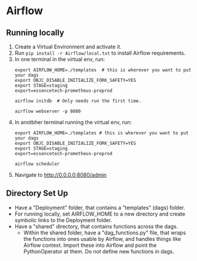 # Airflow

## Running locally
1. Create a Virtual Environment and activate it.
2. Run `pip install -r Airflow/local.txt` to install Airflow requirements.
3. In one terminal in the virtual env, run:
    ```
    export AIRFLOW_HOME=./templates  # this is wherever you want to put your dags
    export OBJC_DISABLE_INITIALIZE_FORK_SAFETY=YES
    export STAGE=staging
    export=essencetech-prometheus-preprod

    airflow initdb  # Only needs run the first time.

    airflow webserver -p 8080
    ```
4. In anotbher terminal running the virtual env, run:
    ```
    export AIRFLOW_HOME=./templates # this is wherever you want to put your dags
    export OBJC_DISABLE_INITIALIZE_FORK_SAFETY=YES
    export STAGE=staging
    export=essencetech-prometheus-preprod

    airflow scheduler
    ```
5. Navigate to http://0.0.0.0:8080/admin

## Directory Set Up
* Have a "Deployment" folder, that contains a "templates" (dags) folder.
* For running locally, set AIRFLOW_HOME to a new directory and create symbolic links to the Deployment folder.
* Have a "shared" directory, that contains functions across the dags.
    * Within the shared folder, have a "dag_functions.py" file, that wraps the functions into ones usable by Airflow, and handles things like Airflow context. Import these into Airflow and point the PythonOperator at them. Do not define new functions in dags.